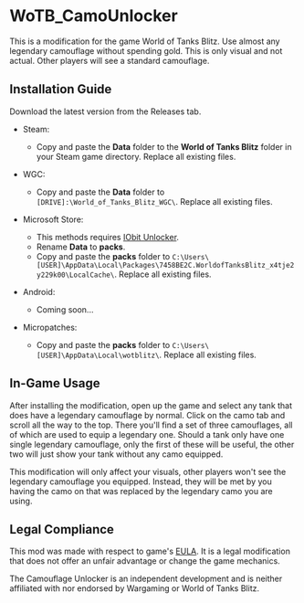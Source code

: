 # WoTB_CamoUnlocker
This is a modification for the game World of Tanks Blitz.
Use almost any legendary camouflage without spending gold. This is only visual and not actual. Other players will see a standard camouflage.

## Installation Guide
Download the latest version from the Releases tab.

* Steam:
  * Copy and paste the **Data** folder to the **World of Tanks Blitz** folder in your Steam game directory. Replace all existing files.
 
* WGC:
  * Copy and paste the **Data** folder to `[DRIVE]:\World_of_Tanks_Blitz_WGC\`. Replace all existing files.
 
* Microsoft Store:
  * This methods requires [IObit Unlocker](https://www.iobit.com/en/iobit-unlocker.php).
  * Rename **Data** to **packs**.
  * Copy and paste the **packs** folder to `C:\Users\[USER]\AppData\Local\Packages\7458BE2C.WorldofTanksBlitz_x4tje2y229k00\LocalCache\`. Replace all existing files.
 
* Android:
  * Coming soon...
 
* Micropatches:
  * Copy and paste the **packs** folder to `C:\Users\[USER]\AppData\Local\wotblitz\`. Replace all existing files.

 ## In-Game Usage
 After installing the modification, open up the game and select any tank that does have a legendary camouflage by normal. Click on the camo tab and scroll all the way to the top. There you'll find a set of three camouflages, all of which are used to equip a legendary one. Should a tank only have one single legendary camouflage, only the first of these will be useful, the other two will just show your tank without any camo equipped.
 
 This modification will only affect your visuals, other players won't see the legendary camouflage you equipped. Instead, they will be met by you having the camo on that was replaced by the legendary camo you are using.

 ## Legal Compliance
 This mod was made with respect to game's [EULA](https://legal.eu.wargaming.net/en/eula/). It is a legal modification that does not offer an unfair advantage or change the game mechanics.

 The Camouflage Unlocker is an independent development and is neither affiliated with nor endorsed by Wargaming or World of Tanks Blitz. 
